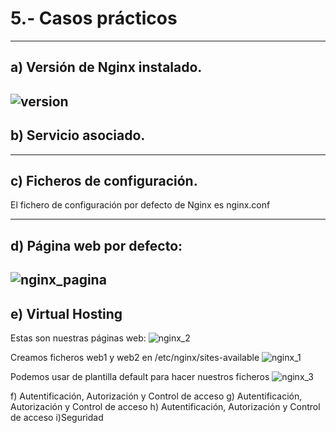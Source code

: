 # 5.- Casos prácticos
----------------------------------------------
## a) Versión de Nginx instalado.
![version](https://i.ibb.co/KGx4SXf/version-nginx.png)
------------------------------------

## b) Servicio asociado.
----------------------------------------

c) Ficheros de configuración.
-------------------------------------------

El fichero de configuración por defecto de Nginx es nginx.conf

---------------------------------------------
## d) Página web por defecto:
![nginx_pagina](https://i.ibb.co/Y8tt6Wq/pagina-web.png)
---------------------------------------------------

## e) Virtual Hosting
Estas son nuestras páginas web:
![nginx_2](https://i.ibb.co/jrRLjxF/2.png)

Creamos ficheros web1 y web2 en /etc/nginx/sites-available
![nginx_1](https://i.ibb.co/wWQCbdP/1.png)

Podemos usar de plantilla default para hacer nuestros ficheros
![nginx_3](https://i.ibb.co/16YTvkn/3.png)

f) Autentificación, Autorización y Control de acceso
g) Autentificación, Autorización y Control de acceso
h) Autentificación, Autorización y Control de acceso
i)Seguridad
